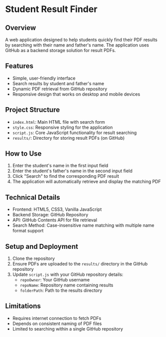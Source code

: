 # Student Result Finder

## Overview
A web application designed to help students quickly find their PDF results by searching with their name and father's name. The application uses GitHub as a backend storage solution for result PDFs.

## Features
- Simple, user-friendly interface
- Search results by student and father's name
- Dynamic PDF retrieval from GitHub repository
- Responsive design that works on desktop and mobile devices

## Project Structure
- `index.html`: Main HTML file with search form
- `style.css`: Responsive styling for the application
- `script.js`: Core JavaScript functionality for result searching
- `results/`: Directory for storing result PDFs (on GitHub)

## How to Use
1. Enter the student's name in the first input field
2. Enter the student's father's name in the second input field
3. Click "Search" to find the corresponding PDF result
4. The application will automatically retrieve and display the matching PDF

## Technical Details
- Frontend: HTML5, CSS3, Vanilla JavaScript
- Backend Storage: GitHub Repository
- API: GitHub Contents API for file retrieval
- Search Method: Case-insensitive name matching with multiple name format support

## Setup and Deployment
1. Clone the repository
2. Ensure PDFs are uploaded to the `results/` directory in the GitHub repository
3. Update `script.js` with your GitHub repository details:
   - `repoOwner`: Your GitHub username
   - `repoName`: Repository name containing results
   - `folderPath`: Path to the results directory

## Limitations
- Requires internet connection to fetch PDFs
- Depends on consistent naming of PDF files
- Limited to searching within a single GitHub repository


